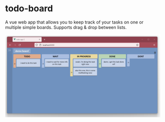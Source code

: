 # todo-board
A vue web app that allows you to keep track of your tasks on one or multiple simple boards. Supports drag & drop between lists.

![a demo image of the todo board website. there are eight columns with several cards in them. the background is a deep blue. on the left there is a menu that can be expanded](demo/demo.png)
